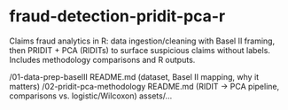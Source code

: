 # fraud-detection-pridit-pca-r
Claims fraud analytics in R: data ingestion/cleaning with Basel II framing, then PRIDIT + PCA (RIDITs) to surface suspicious claims without labels. Includes methodology comparisons and R outputs.

/01-data-prep-baselII
   README.md  (dataset, Basel II mapping, why it matters)
/02-pridit-pca-methodology
   README.md  (RIDIT → PCA pipeline, comparisons vs. logistic/Wilcoxon)
assets/...

